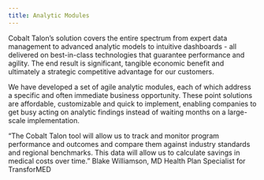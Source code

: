 ```yaml
---
title: Analytic Modules
---
```

Cobalt Talon’s solution covers the entire spectrum from expert data management to advanced analytic models to intuitive dashboards - all delivered on best-in-class technologies that guarantee performance and agility. The end result is significant, tangible economic benefit and ultimately a strategic competitive advantage for our customers.

We have developed a set of agile analytic modules, each of which address a specific and often immediate business opportunity. These point solutions are affordable, customizable and quick to implement, enabling companies to get busy acting on analytic findings instead of waiting months on a large-scale implementation.

“The Cobalt Talon tool will allow us to track and monitor program performance and outcomes and compare them against industry standards and regional benchmarks. This data will allow us to calculate savings in medical costs over time.” 
Blake Williamson, MD Health Plan Specialist for TransforMED
